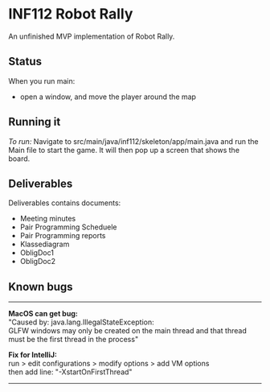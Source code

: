 # INF112 Robot Rally
An unfinished MVP implementation of Robot Rally. 

## Status
When you run main:
- open a window, and move the player around the map


## Running it
*To run:* 
Navigate to src/main/java/inf112/skeleton/app/main.java and run the Main file to start the game.
It will then pop up a screen that shows the board.

## Deliverables

Deliverables contains documents:
- Meeting minutes
- Pair Programming Scheduele
- Pair Programming reports
- Klassediagram
- ObligDoc1
- ObligDoc2


## Known bugs

---
**MacOS can get bug:**  
"Caused by: java.lang.IllegalStateException:\
GLFW windows may only be created on the main thread and that thread must be the first thread in the process"

**Fix for IntelliJ:**  
run > edit configurations > modify options > add VM options\
then add line: "-XstartOnFirstThread"

---

